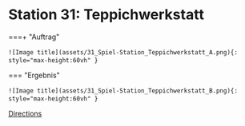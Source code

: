 
# Station 31: Teppichwerkstatt


===+ "Auftrag"

    ![Image title](assets/31_Spiel-Station_Teppichwerkstatt_A.png){: style="max-height:60vh" }


=== "Ergebnis"

    ![Image title](assets/31_Spiel-Station_Teppichwerkstatt_B.png){: style="max-height:60vh" }


[Directions](https://www.google.com/maps/dir/?api=1&travelmode=walking&destination=47.7964302,13.0249814)